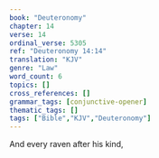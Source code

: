 ```yaml
---
book: "Deuteronomy"
chapter: 14
verse: 14
ordinal_verse: 5305
ref: "Deuteronomy 14:14"
translation: "KJV"
genre: "Law"
word_count: 6
topics: []
cross_references: []
grammar_tags: [conjunctive-opener]
thematic_tags: []
tags: ["Bible","KJV","Deuteronomy"]
---
```

And every raven after his kind,
